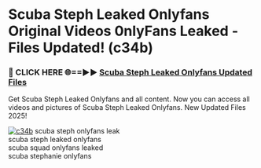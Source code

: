 # Scuba Steph Leaked Onlyfans Original Videos 0nlyFans Leaked - Files Updated! (c34b)

<h3>🔴 CLICK HERE 🌐==►► <a href="https://tinyurl.com/ms9xzufz" rel="nofollow">Scuba Steph Leaked Onlyfans Updated Files</a></h3>

Get Scuba Steph Leaked Onlyfans and all content. Now you can access all videos and pictures of Scuba Steph Leaked Onlyfans. New Updated Files 2025!

[![c34b](https://i.imgur.com/ppqm5kG.gif)](https://tinyurl.com/ms9xzufz)
scuba steph onlyfans leak<br>
scuba steph leaked onlyfans<br>
scuba squad onlyfans leaked<br>
scuba stephanie onlyfans